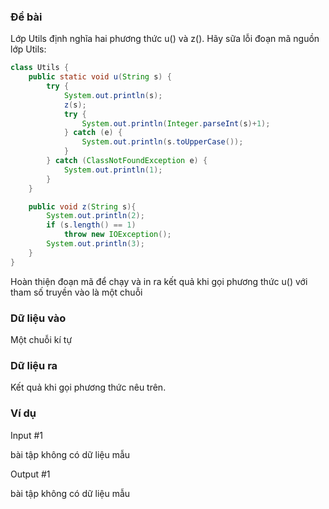 ### Đề bài
Lớp Utils định nghĩa hai phương thức u() và z(). Hãy sữa lỗi đoạn mã nguồn lớp Utils:
```java
class Utils {
    public static void u(String s) {
        try {
            System.out.println(s);
            z(s);
            try {
                System.out.println(Integer.parseInt(s)+1);
            } catch (e) {
                System.out.println(s.toUpperCase());
            }
        } catch (ClassNotFoundException e) {
            System.out.println(1);
        }
    }

    public void z(String s){
        System.out.println(2);
        if (s.length() == 1)
            throw new IOException();
        System.out.println(3);
    }
}
```
Hoàn thiện đoạn mã để chạy và in ra kết quả khi gọi phương thức u() với tham số truyền vào là một chuỗi

### Dữ liệu vào
Một chuỗi kí tự  
### Dữ liệu ra
Kết quả khi gọi phương thức nêu trên.  
### Ví dụ
Input #1 

bài tập không có dữ liệu mẫu

Output #1 

bài tập không có dữ liệu mẫu